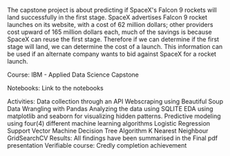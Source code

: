 The capstone project is about predicting if SpaceX's Falcon 9 rockets will land successfully in the first stage. SpaceX advertises Falcon 9 rocket launches on its website, with a cost of 62 million dollars; other providers cost upward of 165 million dollars each, much of the savings is because SpaceX can reuse the first stage. Therefore if we can determine if the first stage will land, we can determine the cost of a launch. This information can be used if an alternate company wants to bid against SpaceX for a rocket launch.

Course: IBM - Applied Data Science Capstone

Notebooks: Link to the notebooks

Activities:
Data collection through an API
Webscraping using Beautiful Soup
Data Wrangling with Pandas
Analyzing the data using SQLITE
EDA using matplotlib and seaborn for visualizing hidden patterns.
Predictive modeling using four(4) different machine learning algorithms
Logistic Regression
Support Vector Machine
Decision Tree Algorithm
K Nearest Neighbour
GridSearchCV
Results: All findings have been summarised in the Final pdf presentation
Verifiable course: Credly completion achievement
